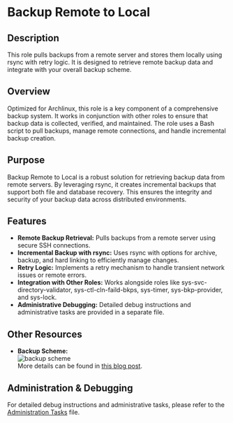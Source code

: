 # Backup Remote to Local

## Description

This role pulls backups from a remote server and stores them locally using rsync with retry logic. It is designed to retrieve remote backup data and integrate with your overall backup scheme.

## Overview

Optimized for Archlinux, this role is a key component of a comprehensive backup system. It works in conjunction with other roles to ensure that backup data is collected, verified, and maintained. The role uses a Bash script to pull backups, manage remote connections, and handle incremental backup creation.

## Purpose

Backup Remote to Local is a robust solution for retrieving backup data from remote servers. By leveraging rsync, it creates incremental backups that support both file and database recovery. This ensures the integrity and security of your backup data across distributed environments.

## Features

- **Remote Backup Retrieval:** Pulls backups from a remote server using secure SSH connections.
- **Incremental Backup with rsync:** Uses rsync with options for archive, backup, and hard linking to efficiently manage changes.
- **Retry Logic:** Implements a retry mechanism to handle transient network issues or remote errors.
- **Integration with Other Roles:** Works alongside roles like sys-svc-directory-validator, sys-ctl-cln-faild-bkps, sys-timer, sys-bkp-provider, and sys-lock.
- **Administrative Debugging:** Detailed debug instructions and administrative tasks are provided in a separate file.

## Other Resources

- **Backup Scheme:**  
  ![backup scheme](https://blog.veen.world/wp-content/uploads/2020/12/srv-backup-768x567.jpg)  
  More details can be found in [this blog post](https://blog.veen.world/2020/12/26/how-i-backup-dedicated-root-servers/).

## Administration & Debugging

For detailed debug instructions and administrative tasks, please refer to the [Administration Tasks](Administration.md) file.
